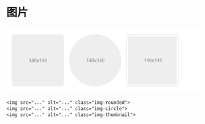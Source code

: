 # 图片
![](assets/002/007-6cdcabb1.png)
```
<img src="..." alt="..." class="img-rounded">
<img src="..." alt="..." class="img-circle">
<img src="..." alt="..." class="img-thumbnail">

```
